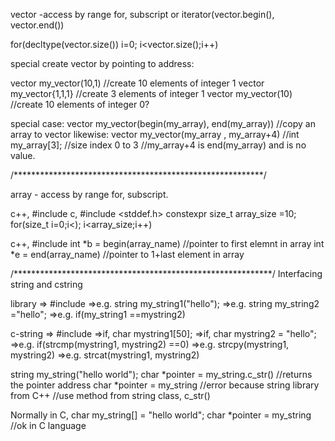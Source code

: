 vector -access by range for, subscript or iterator(vector.begin(), vector.end())

for(decltype(vector.size()) i=0; i<vector.size();i++)

special create vector by pointing to address:

vector <int> my_vector(10,1) //create 10 elements of integer 1
vector <int> my_vector{1,1,1} //create 3 elements of integer 1
vector <int> my_vector(10) //create 10 elements of integer 0?

special case: vector <int> my_vector(begin(my_array), end(my_array))
//copy an array to vector
likewise: vector <int> my_vector(my_array , my_array+4)
//int my_array[3]; //size index 0 to 3
//my_array+4 is end(my_array) and is no value.

/*********************************************************/

array - access by range for, subscript.

c++, #include <cstddef>
c, #include <stddef.h>
constexpr size_t array_size =10;
for(size_t i=0;i<); i<array_size;i++)

c++, #include <iterator>
int *b = begin(array_name) //pointer to first elemnt in array
int *e =  end(array_name) //pointer to 1+last element in array


/***********************************************************/
Interfacing string and cstring

library => #include <string> 
        =>e.g. string my_string1("hello");
        =>e.g. string my_string2 ="hello";
        =>e.g. if(my_string1 ==mystring2)

c-string => #include <cstring>
        =>if,  char mystring1[50];
        =>if, char mystring2 = "hello";
        =>e.g. if(strcmp(mystring1, mystring2) ==0)
        =>e.g. strcpy(mystring1, mystring2)
        =>e.g. strcat(mystring1, mystring2)

string my_string("hello world");
char *pointer = my_string.c_str() //returns the pointer address
char *pointer = my_string //error because string library from C++
//use method from string class, c_str()

Normally in C,
char my_string[] = "hello world";
char *pointer = my_string //ok in C language